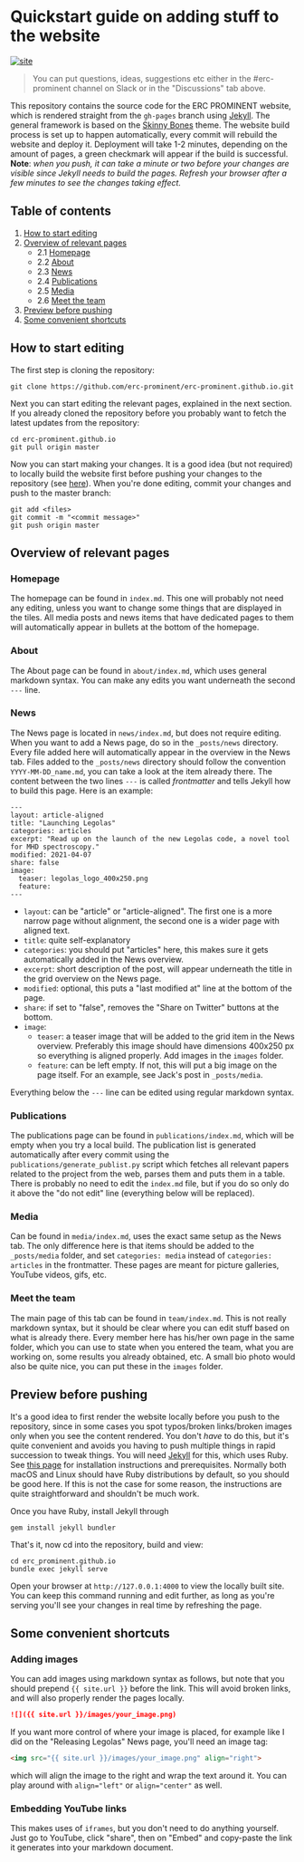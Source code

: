 # Quickstart guide on adding stuff to the website

[![site](https://github.com/erc-prominent/erc-prominent.github.io/actions/workflows/main.yml/badge.svg?branch=master)](https://github.com/erc-prominent/erc-prominent.github.io/actions/workflows/main.yml)

> You can put questions, ideas, suggestions etc either in the #erc-prominent channel on Slack or in the "Discussions" tab above.

This repository contains the source code for the ERC PROMINENT website, which is rendered straight from the `gh-pages` branch
using [Jekyll](https://jekyllrb.com). The general framework is based on the [Skinny Bones](https://mmistakes.github.io/jekyll-theme-skinny-bones/) theme.
The website build process is set up to happen automatically, every commit will rebuild the website and deploy it. Deployment will take 1-2 minutes, depending on the amount of pages,
a green checkmark will appear if the build is successful. **Note**: _when you push, it can take a minute or two before your changes are visible since Jekyll needs to build the pages.
Refresh your browser after a few minutes to see the changes taking effect._

## Table of contents
1. [How to start editing](#how-to-start-editing)
2. [Overview of relevant pages](#overview-of-relevant-pages)
    - 2.1 [Homepage](#homepage)
    - 2.2 [About](#about)
    - 2.3 [News](#news)
    - 2.4 [Publications](#publications)
    - 2.5 [Media](#media)
    - 2.6 [Meet the team](#meet-the-team)
3. [Preview before pushing](#preview-before-pushing)
4. [Some convenient shortcuts](#some-convenient-shortcuts)

## How to start editing
The first step is cloning the repository:
```
git clone https://github.com/erc-prominent/erc-prominent.github.io.git
```
Next you can start editing the relevant pages, explained in the next section.
If you already cloned the repository before you probably want to fetch the latest updates from the repository:
```
cd erc-prominent.github.io
git pull origin master
```
Now you can start making your changes. It is a good idea (but not required) to locally build the website first
before pushing your changes to the repository (see [here](#preview-before-pushing)). When you're done editing, commit your changes and push to the master branch:
```
git add <files>
git commit -m "<commit message>"
git push origin master
```

## Overview of relevant pages

### Homepage
The homepage can be found in `index.md`. This one will probably not need any editing, unless you want to change some things that are displayed in the tiles.
All media posts and news items that have dedicated pages to them will automatically appear in bullets at the bottom of the homepage.

### About
The About page can be found in `about/index.md`, which uses general markdown syntax. You can make any edits you want underneath the second `---` line.

### News
The News page is located in `news/index.md`, but does not require editing. When you want to add a News page, do so in the `_posts/news` directory. Every file added here
will automatically appear in the overview in the News tab. Files added to the `_posts/news` directory should follow the convention `YYYY-MM-DD_name.md`, you can take a look
at the item already there. The content between the two lines `---` is called _frontmatter_ and tells Jekyll how to build this page. Here is an example:
```
---
layout: article-aligned
title: "Launching Legolas"
categories: articles
excerpt: "Read up on the launch of the new Legolas code, a novel tool for MHD spectroscopy."
modified: 2021-04-07
share: false
image:
  teaser: legolas_logo_400x250.png
  feature:
---
```
- `layout`: can be "article" or "article-aligned". The first one is a more narrow page without alignment, the second one is a wider page with aligned text.
- `title`: quite self-explanatory
- `categories`: you should put "articles" here, this makes sure it gets automatically added in the News overview.
- `excerpt`: short description of the post, will appear underneath the title in the grid overview on the News page.
- `modified`: optional, this puts a "last modified at" line at the bottom of the page.
- `share`: if set to "false", removes the "Share on Twitter" buttons at the bottom.
- `image`:
    - `teaser`: a teaser image that will be added to the grid item in the News overview. Preferably this image should have dimensions 400x250 px so everything is aligned properly.
                Add images in the `images` folder.
    - `feature`: can be left empty. If not, this will put a big image on the page itself. For an example, see Jack's post in `_posts/media`.

Everything below the `---` line can be edited using regular markdown syntax.

### Publications
The publications page can be found in `publications/index.md`, which will be empty when you try a local build. The publication list is generated automatically after every commit
using the `publications/generate_publist.py` script which fetches all relevant papers related to the project from the web, parses them and puts them in a table.
There is probably no need to edit the `index.md` file, but if you do so only do it above the "do not edit" line (everything below will be replaced).

### Media
Can be found in `media/index.md`, uses the exact same setup as the News tab. The only difference here is that items should be added to the `_posts/media` folder, and set
`categories: media` instead of `categories: articles` in the frontmatter.
These pages are meant for picture galleries, YouTube videos, gifs, etc.

### Meet the team
The main page of this tab can be found in `team/index.md`. This is not really markdown syntax, but it should be clear where you can edit stuff based on what is already there.
Every member here has his/her own page in the same folder, which you can use to state when you entered the team, what you are working on, some results you already obtained, etc.
A small bio photo would also be quite nice, you can put these in the `images` folder.

## Preview before pushing
It's a good idea to first render the website locally before you push to the repository, since in some cases you spot typos/broken links/broken images only when you see the
content rendered. You don't _have_ to do this, but it's quite convenient and avoids you having to push multiple things in rapid succession to tweak things.
You will need [Jekyll](https://jekyllrb.com) for this, which uses Ruby. See [this page](https://jekyllrb.com/docs/installation/) for installation instructions and prerequisites.
Normally both macOS and Linux should have Ruby distributions by default, so you should be good here.
If this is not the case for some reason, the instructions are quite straightforward and shouldn't be much work.

Once you have Ruby, install Jekyll through
```
gem install jekyll bundler
```
That's it, now cd into the repository, build and view:
```
cd erc_prominent.github.io
bundle exec jekyll serve
```
Open your browser at `http://127.0.0.1:4000` to view the locally built site.
You can keep this command running and edit further, as long as you're serving you'll see your changes in real time by refreshing the page.

## Some convenient shortcuts

### Adding images
You can add images using markdown syntax as follows, but note that you should prepend `{{ site.url }}` before the link.
This will avoid broken links, and will also properly render the pages locally.
```markdown
![]({{ site.url }}/images/your_image.png)
```
If you want more control of where your image is placed, for example like I did on the "Releasing Legolas" News page, you'll need an image tag:
```html
<img src="{{ site.url }}/images/your_image.png" align="right">
```
which will align the image to the right and wrap the text around it. You can play around with `align="left"` or `align="center"` as well.

### Embedding YouTube links
This makes uses of `iframes`, but you don't need to do anything yourself. Just go to YouTube, click "share", then on "Embed" and copy-paste the link it generates into
your markdown document.
